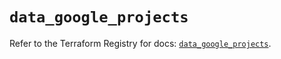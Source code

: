 # `data_google_projects`

Refer to the Terraform Registry for docs: [`data_google_projects`](https://registry.terraform.io/providers/hashicorp/google/5.38.0/docs/data-sources/projects).
